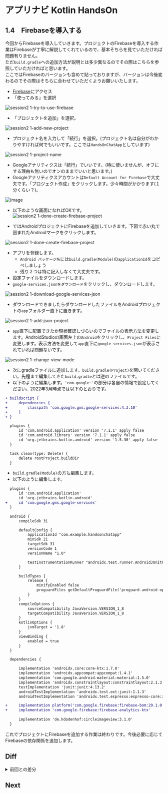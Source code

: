 # アプリナビ Kotlin HandsOn

## 1.4　Firebaseを導入する

今回からFirebaseを導入していきます。プロジェクトのFirebaseを導入する作業はFirebaseが丁寧に解説してくれているので、基本そちらを見ていただければ問題有りません。<br>
ただ`build.gradle`への追加方法が説明とは多少異なるのでその際はこちらを参照していただければと思います。<br>
ここではFirebaseのバージョンも含めて貼っておりますが、バージョンは今後変わるのでその際はそちらに合わせていただくようお願いいたします。

- [Firebase](https://firebase.google.com/?hl=ja&gclid=CjwKCAiAx8KQBhAGEiwAD3EiP3KuAryXUGmlsKOq4fb6RLVpgGHZsTGcPWB-6vcg3FkV0cpRfmzxFhoCvPMQAvD_BwE&gclsrc=aw.ds)にアクセス
- 「使ってみる」を選択

![session2 1-try-to-use-firebase](https://user-images.githubusercontent.com/57338033/156891066-72fda812-4efd-495f-aa8e-ac80256bdd6f.png)

- 「プロジェクトを追加」を選択。

![session2 1-add-new-project](https://user-images.githubusercontent.com/57338033/156891177-4818bd27-ebc6-44ef-a6bd-bf231b793655.png)

- プロジェクト名を入力して「続行」を選択。(プロジェクト名は自分がわかりやすければ何でもいいです。ここでは`HandsOnChatApp`としています)

![session2 1-project-name](https://user-images.githubusercontent.com/57338033/156891326-40c65afa-afb1-4d6a-b11c-0ca032e80284.png)

- Googleアナリティクスは「続行」でいいです。(特に使いませんが、オフにする理由も無いのでオンのままでいいと思います。)
- Googleアナリティクスアカウントは`Default Account for Firebase`で大丈夫です。「プロジェクト作成」をクリックします。少々時間がかかります(１分くらい？)。

![image](https://user-images.githubusercontent.com/57338033/156891413-4d1b78b2-d4be-419c-a3f4-7bb9b989fb86.png)

- 以下のような画面になればOKです。
![session2 1-done-create-firebase-project](https://user-images.githubusercontent.com/57338033/156891488-dea12f15-2762-42c3-b6b5-91a1739a4475.png)

- ではAndroidプロジェクトにFirebaseを追加していきます。下図で赤い丸で囲まれたAndroidマークをクリックします。

![session2 1-done-create-firebase-project](https://user-images.githubusercontent.com/57338033/156891559-71fe643d-a6c1-4534-a4c6-0991e8af3331.png)

- アプリを登録します。
  - `Android パッケージ名`には`build.gradle(Module)`の`applicationId`をコピペしましょう
  - 残り２つは特に記入しなくて大丈夫です。
- 設定ファイルをダウンロードします。
- `google-services.jsonをダウンロード`をクリックし、ダウンロードします。

![session2 1-download-google-services-json](https://user-images.githubusercontent.com/57338033/156891800-6c1c5287-7771-4db3-84ce-36c10f9d64f2.png)

- ダウンロードできましたらダウンロードしたファイルをAndroidプロジェクトの`app`フォルダー直下に置きます。

![session2 1-add-json-project](https://user-images.githubusercontent.com/57338033/156892096-c9fe7091-6f9e-491e-91cb-50a0ebd741f4.png)

- `app`直下に配置できたか現状確認しづらいのでファイルの表示方法を変更します。AndroidStudioの画面左上の`Android`をクリックし、`Project Files`に変更します。表示方法を変更して`app`直下に`google-services.json`が表示されていれば問題ないです。

![session2 1-change-view-mode](https://user-images.githubusercontent.com/57338033/156892388-60ef2786-ccf2-41aa-bfd4-c7bacc6d6071.png)

- 次にgradleファイルに追加します。`build.gradle(Project)`を開いてください。先程まで編集してきた`build.gradle`とは逆のファイルです。
- 以下のように編集します。`'com.google~'`の部分は各自の情報で設定してください。2022年3月時点では以下のとおりです。

```diff
+ buildscript {
+     dependencies {
+         classpath 'com.google.gms:google-services:4.3.10'
+     }
+ }

  plugins {
      id 'com.android.application' version '7.1.1' apply false
      id 'com.android.library' version '7.1.1' apply false
      id 'org.jetbrains.kotlin.android' version '1.5.30' apply false
  }

  task clean(type: Delete) {
      delete rootProject.buildDir
  }
```

- `build.gradle(Module)`の方も編集します。
- 以下のように編集します。

```diff
  plugins {
      id 'com.android.application'
      id 'org.jetbrains.kotlin.android'
+     id 'com.google.gms.google-services'
  }

  android {
      compileSdk 31

      defaultConfig {
          applicationId "com.example.handsonchatapp"
          minSdk 21
          targetSdk 31
          versionCode 1
          versionName "1.0"

          testInstrumentationRunner "androidx.test.runner.AndroidJUnitRunner"
      }

      buildTypes {
          release {
              minifyEnabled false
              proguardFiles getDefaultProguardFile('proguard-android-optimize.txt'), 'proguard-rules.pro'
          }
      }
      compileOptions {
          sourceCompatibility JavaVersion.VERSION_1_8
          targetCompatibility JavaVersion.VERSION_1_8
      }
      kotlinOptions {
          jvmTarget = '1.8'
      }
      viewBinding {
          enabled = true
      }
  }

  dependencies {

      implementation 'androidx.core:core-ktx:1.7.0'
      implementation 'androidx.appcompat:appcompat:1.4.1'
      implementation 'com.google.android.material:material:1.5.0'
      implementation 'androidx.constraintlayout:constraintlayout:2.1.3'
      testImplementation 'junit:junit:4.13.2'
      androidTestImplementation 'androidx.test.ext:junit:1.1.3'
      androidTestImplementation 'androidx.test.espresso:espresso-core:3.4.0'

+     implementation platform('com.google.firebase:firebase-bom:29.1.0')
+     implementation 'com.google.firebase:firebase-analytics-ktx'
 
      implementation 'de.hdodenhof:circleimageview:3.1.0'
  }
```

これでプロジェクトにFirebaseを追加する作業は終わりです。今後必要に応じてFirebaseの依存関係を追加します。


## Diff

<details>
<summary>前回との差分</summary>
    <a href="https://github.com/syota-kawaguchi/AppNavi_Kotlin_ChatApp_HandsOn/commit/7162042c66b3713e7e66b1647bd6bfaa07e83589">diff</a>
</details>

## Next
